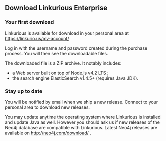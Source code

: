 ## Download Linkurious Enterprise

### Your first download

Linkurious is available for download in your personal area at https://linkurio.us/my-account/

Log in with the username and password created during the purchase process. You will then see the downloadable files.

The downloaded file is a ZIP archive. It notably includes:

- a Web server built on top of Node.js v4.2 LTS ;
- the search engine ElasticSearch v1.4.5+ (requires Java JDK).


### Stay up to date

You will be notified by email when we ship a new release. Connect to your personal area to download new releases.

You may update anytime the operating system where Linkurious is installed and update Java as well. However you should ask us if new releases of the Neo4j database are compatible with Linkurious. Latest Neo4j releases are available on http://neo4j.com/download/ .

